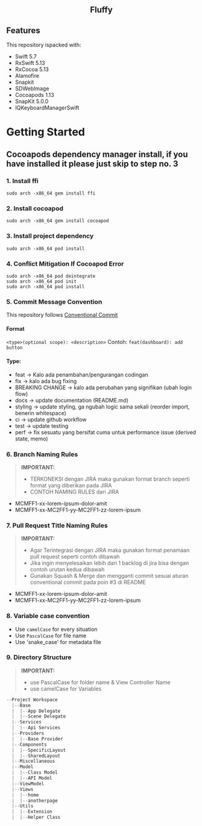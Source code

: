 <div align="center">
  <h2>Fluffy</h2>
</div>

## Features

This repository ispacked with:

-   Swift 5.7
-   RxSwift 5.13
-   RxCocoa 5.13
-   Alamofire
-   Snapkit
-   SDWebImage
-   Cocoapods 1.13
-   SnapKit 5.0.0
-   IQKeyboardManagerSwift

# Getting Started

## Cocoapods dependency manager install, if you have installed it please just skip to step no. 3

### 1. Install ffi

```
sudo arch -x86_64 gem install ffi
```
### 2. Install cocoapod

```
sudo arch -x86_64 gem install cocoapod
```

### 3. Install project dependency

```
sudo arch -x86_64 pod install
```

### 4. Conflict Mitigation If Cocoapod Error

```
sudo arch -x86_64 pod deintegrate 
sudo arch -x86_64 pod init
sudo arch -x86_64 pod install
```

### 5. Commit Message Convention

This repository follows [Conventional Commit](https://www.conventionalcommits.org/en/v1.0.0/)
#### Format
`<type>(optional scope): <description>`
Contoh: `feat(dashboard): add button`

#### Type:

- feat → Kalo ada penambahan/pengurangan codingan
- fix → kalo ada bug fixing
- BREAKING CHANGE → kalo ada perubahan yang signifikan (ubah login flow)
- docs → update documentation (README.md)
- styling → update styling, ga ngubah logic sama sekali (reorder import, benerin whitespace)
- ci → update github workflow
- test → update testing
- perf → fix sesuatu yang bersifat cuma untuk performance issue (derived state, memo)

### 6. Branch Naming Rules
> **IMPORTANT:**
> - TERKONEKSI dengan JIRA maka gunakan format branch seperti format yang diberikan pada JIRA
> - CONTOH NAMING RULES dari JIRA

- MCMFF1-xx-lorem-ipsum-dolor-amit
- MCMFF1-xx-MC2FF1-yy-MC2FF1-zz-lorem-ipsum

### 7. Pull Request Title Naming Rules
> **IMPORTANT:**
> - Agar Terintegrasi dengan JIRA maka gunakan format penamaan pull request seperti contoh dibawah
> - Jika ingin menyelesaikan lebih dari 1 backlog di jira bisa dengan contoh urutan kedua dibawah
> - Gunakan Squash & Merge dan mengganti commit sesuai aturan conventional commit pada poin #3 di README

- MCMFF1-xx-lorem-ipsum-dolor-amit
- MCMFF1-xx-MC2FF1-yy-MC2FF1-zz-lorem-ipsum

### 8. Variable case convention
- Use `camelCase` for every situation
- Use `PascalCase` for file name
- Use 'snake_case' for metadata file

### 9. Directory Structure
> **IMPORTANT:**
> - use PascalCase for folder name & View Controller Name
> - use camelCase for Variables
```js
--Project Workspace
  |--Base
  |  |--App Delegate
  |  |--Scene Delegate
  |--Services
  |  |--Api Services
  |--Providers
  |  |--Base Provider
  |--Components
  |  |--SpecificLayout
  |  |--SharedLayout
  |--Miscellaneous
  |--Model
  |  |--Class Model
  |  |--API Model
  |--ViewModel
  |--Views
  |  |--home
  |  |--anotherpage
  |--Utils
  |  |--Extension
  |  |--Helper Class
```
